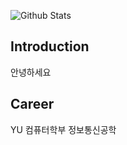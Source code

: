 ![Github Stats](https://github-readme-stats.vercel.app/api?username=calmowner07&show_icons=true)

## Introduction
안녕하세요

## Career
YU 컴퓨터학부 정보통신공학
